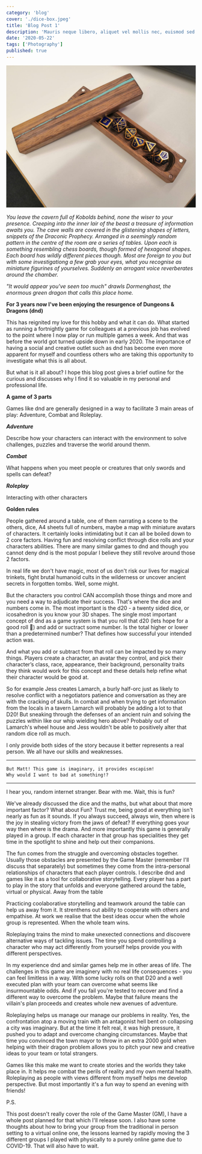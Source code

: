 ```yaml
---
category: 'blog'
cover: './dice-box.jpeg'
title: 'Blog Post 1'
description: 'Mauris neque libero, aliquet vel mollis nec, euismod sed tellus. Mauris convallis dictum elit id volutpat.'
date: '2020-05-22'
tags: ['Photography']
published: true
---
```


![](./dice-box.jpeg)

_You leave the cavern full of Kobolds behind, none the wiser to your presence. Creeping into the inner lair of the beast a treasure of information awaits you. The cave walls are covered in the glistening shapes of letters, snippets of the Draconic Prophecy. Arranged in a seemingly random pattern in the centre of the room are a series of tables. Upon each is something resembling chess boards, though formed of hexagonal shapes. Each board has wildly different pieces though. Most are foreign to you but with some investigationg a few grab your eyes, what you recognise as miniature figurines of yourselves. Suddenly an arrogant voice reverberates around the chamber._

_"It would appear you've seen too much" drawls Dormenghast, the enormous green dragon that calls this place home._

**For 3 years now I've been enjoying the resurgence of Dungeons & Dragons (dnd)**

This has reignited my love for this hobby and what it can do. What started as running a fortnightly game for colleagues at a previous job has evolved to the point where I now play or run multiple games a week. And that was before the world got turned upside down in early 2020. The importance of having a social and creative outlet such as dnd has become even more apparent for myself and countless others who are taking this opportunity to investigate what this is all about.

But what is it all about? I hope this blog post gives a brief outline for the curious and discusses why I find it so valuable in my personal and professional life.

**A game of 3 parts**

Games like dnd are generally designed in a way to facilitate 3 main areas of play: Adventure, Combat and Roleplay.

**_Adventure_**

Describe how your characters can interact with the environment to solve challenges, puzzles and traverse the world around thenm.

**_Combat_**

What happens when you meet people or creatures that only swords and spells can defeat?

**_Roleplay_**

Interacting with other characters

**Golden rules**

People gathered around a table, one of them narrating a scene to the others, dice, A4 sheets full of numbers, maybe a map with miniature avatars of characters. It certainly looks intimidating but it can all be boiled down to 2 core factors. Having fun and resolving conflict through dice rolls and your characters abilities. There are many similar games to dnd and though you cannot deny dnd is the most popular I believe they still revolve around those 2 factors.

In real life we don't have magic, most of us don't risk our lives for magical trinkets, fight brutal humanoid cults in the wilderness or uncover ancient secrets in forgotten tombs. Well, some might.

But the characters you control CAN accomplish those things and more and you need a way to adjudicate their success. That's where the dice and numbers come in. The most important is the d20 - a twenty sided dice, or icosahedron is you know your 3D shapes. The single most important concept of dnd as a game system is that you roll that d20 (lets hope for a good roll 🤞) and add or suctract some number. Is the total higher or lower than a predetermined number? That defines how successful your intended action was.

And what you add or subtract from that roll can be impacted by so many things. Players create a character, an avatar they control, and pick their character’s class, race, appearance, their background, personality traits they think would work for this concept and these details help refine what their character would be good at.

So for example Jess creates Lamarch, a burly half-orc just as likely to resolve conflict with a negotiators patience and conversation as they are with the cracking of skulls. In combat and when trying to get information from the locals in a tavern Lamarch will probably be adding a lot to that D20! But sneaking through the defenses of an ancient ruin and solving the puzzles within like our whip wielding hero above? Probably out of Lamarch's wheel house and Jess wouldn't be able to positively alter that random dice roll as much.

I only provide both sides of the story because it better represents a real person. We all have our skills and weaknesses.

---

    But Matt! This game is imaginary, it provides escapism!
    Why would I want to bad at something!?

---

I hear you, random internet stranger. Bear with me.
Wait, this is fun?

We've already discussed the dice and the maths, but what about that more important factor? What about Fun? Trust me, being good at everything isn't nearly as fun as it sounds. If you always succeed, always win, then where is the joy in stealing victory from the jaws of defeat? If everything goes your way then where is the drama. And more importantly this game is generally played in a group. If each character in that group has specialities they get time in the spotlight to shine and help out their companions.

The fun comes from the struggle and overcoming obstacles together. Usually those obstacles are presented by the Game Master (remember I'll discuss that separately) but sometimes they come from the intra-personal relationships of characters that each player controls. I describe dnd and games like it as a tool for collaborative storytelling. Every player has a part to play in the story that unfolds and everyone gathered around the table, virtual or physical.
Away from the table

Practicing coolaborative storytelling and teamwork around the table can help us away from it. It strenthens out ability to cooperate with others and empathise. At work we realise that the best ideas occur when the whole group is represented. When the whole team wins.

Roleplaying trains the mind to make unexected connections and discovere alternative ways of tackling issues. The time you spend controlling a character who may act differently from yourself helps provide you with different perspectives.

In my experience dnd and similar games help me in other areas of life. The challenges in this game are imaginery with no real life consequences - you can feel limitless in a way. With some lucky rolls on that D20 and a well executed plan with your team can overcome what seems like insurmountable odds. And if you fail you're tested to recover and find a different way to overcome the problem. Maybe that failure means the villain's plan proceeds and creates whole new avenues of adventure.

Roleplaying helps us manage our manage our problems in reality. Yes, the confrontation atop a moving train with an antagonist hell bent on collapsing a city was imaginary. But at the time it felt real, it was high pressure, it pushed you to adapt and overcome changing circumstances. Maybe that time you convinced the town mayor to throw in an extra 2000 gold when helping with their dragon problem allows you to pitch your new and creative ideas to your team or total strangers.

Games like this make me want to create stories and the worlds they take place in. It helps me combat the perils of reality and my own mental health. Roleplaying as people with views different from myself helps me develop perspective. But most importantly it's a fun way to spend an evening with friends!

P.S.

This post doesn't really cover the role of the Game Master (GM), I have a whole post planned for that which I'll release soon. I also have some thoughts about how to bring your group from the traditional in person setting to a virtual online one, the lessons learned by rapidly moving the 3 different groups I played with physically to a purely online game due to COVID-19. That will also have to wait.

